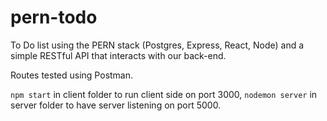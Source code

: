 # pern-todo

To Do list using the PERN stack (Postgres, Express, React, Node) and a simple RESTful API that interacts with our back-end.

Routes tested using Postman.

`npm start` in client folder to run client side on port 3000, `nodemon server` in server folder to have server listening on port 5000.
